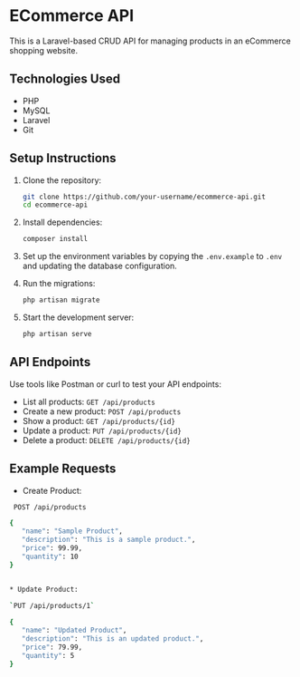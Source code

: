 # ECommerce API

This is a Laravel-based CRUD API for managing products in an eCommerce shopping website.

## Technologies Used
- PHP
- MySQL
- Laravel
- Git

## Setup Instructions

1. Clone the repository:
   ```bash
   git clone https://github.com/your-username/ecommerce-api.git
   cd ecommerce-api
2. Install dependencies:
    ```bash
   composer install
4. Set up the environment variables by copying the `.env.example` to `.env` and updating the database configuration.
   
6. Run the migrations:
    ```bash
   php artisan migrate
7. Start the development server:
    ```bash
   php artisan serve
   
## API Endpoints

Use tools like Postman or curl to test your API endpoints:

* List all products: `GET /api/products`
* Create a new product: `POST /api/products`
* Show a product: `GET /api/products/{id}`
* Update a product: `PUT /api/products/{id}`
* Delete a product: `DELETE /api/products/{id}`

## Example Requests
* Create Product:
  
 ` POST /api/products`
 ```bash
{
    "name": "Sample Product",
    "description": "This is a sample product.",
    "price": 99.99,
    "quantity": 10
}


* Update Product:
 
 `PUT /api/products/1`

 {
    "name": "Updated Product",
    "description": "This is an updated product.",
    "price": 79.99,
    "quantity": 5
}




   

